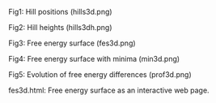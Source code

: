 Fig1: Hill positions (hills3d.png)

Fig2: Hill heights (hills3dh.png)

Fig3: Free energy surface (fes3d.png)

Fig4: Free energy surface with minima (min3d.png)

Fig5: Evolution of free energy differences (prof3d.png)

fes3d.html: Free energy surface as an interactive web page.
